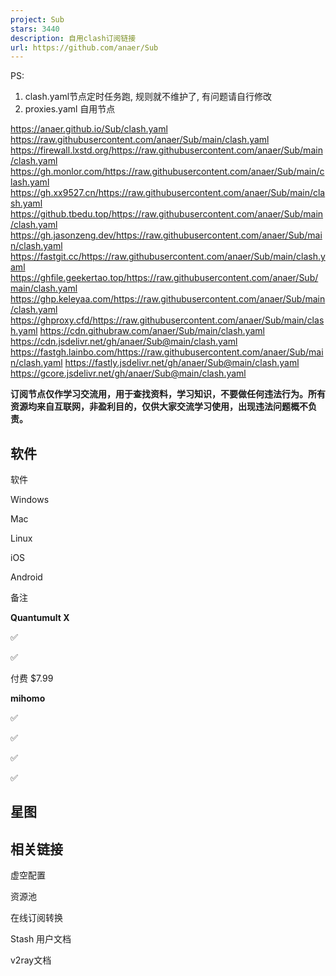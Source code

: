 ```yaml
---
project: Sub
stars: 3440
description: 自用clash订阅链接
url: https://github.com/anaer/Sub
---
```


PS:

1.  clash.yaml节点定时任务跑, 规则就不维护了, 有问题请自行修改
2.  proxies.yaml 自用节点

https://anaer.github.io/Sub/clash.yaml
https://raw.githubusercontent.com/anaer/Sub/main/clash.yaml
https://firewall.lxstd.org/https://raw.githubusercontent.com/anaer/Sub/main/clash.yaml
https://gh.monlor.com/https://raw.githubusercontent.com/anaer/Sub/main/clash.yaml
https://gh.xx9527.cn/https://raw.githubusercontent.com/anaer/Sub/main/clash.yaml
https://github.tbedu.top/https://raw.githubusercontent.com/anaer/Sub/main/clash.yaml
https://gh.jasonzeng.dev/https://raw.githubusercontent.com/anaer/Sub/main/clash.yaml
https://fastgit.cc/https://raw.githubusercontent.com/anaer/Sub/main/clash.yaml
https://ghfile.geekertao.top/https://raw.githubusercontent.com/anaer/Sub/main/clash.yaml
https://ghp.keleyaa.com/https://raw.githubusercontent.com/anaer/Sub/main/clash.yaml
https://ghproxy.cfd/https://raw.githubusercontent.com/anaer/Sub/main/clash.yaml
https://cdn.githubraw.com/anaer/Sub/main/clash.yaml
https://cdn.jsdelivr.net/gh/anaer/Sub@main/clash.yaml
https://fastgh.lainbo.com/https://raw.githubusercontent.com/anaer/Sub/main/clash.yaml
https://fastly.jsdelivr.net/gh/anaer/Sub@main/clash.yaml
https://gcore.jsdelivr.net/gh/anaer/Sub@main/clash.yaml

**订阅节点仅作学习交流用，用于查找资料，学习知识，不要做任何违法行为。所有资源均来自互联网，非盈利目的，仅供大家交流学习使用，出现违法问题概不负责。**

软件
--

软件

Windows

Mac

Linux

iOS

Android

备注

**Quantumult X**

✅

✅

付费 $7.99

**mihomo**

✅

✅

✅

✅

星图
--

相关链接
----

虚空配置

资源池

在线订阅转换

Stash 用户文档

v2ray文档
